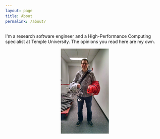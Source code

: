 ```yaml
---
layout: page
title: About
permalink: /about/
---
```



I'm a research software engineer and a High-Performance Computing specialist at
Temple University. The opinions you read here are my own.

<img src="/assets/img/cables.jpg" width="30%" style="display:block; margin-left: auto; margin-right: auto" alt="Me before cabling one Owl's Nest cabinet" />
